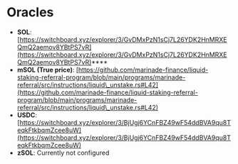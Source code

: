 # Oracles

* **SOL**: [https://switchboard.xyz/explorer/3/GvDMxPzN1sCj7L26YDK2HnMRXEQmQ2aemov8YBtPS7vR](https://switchboard.xyz/explorer/3/GvDMxPzN1sCj7L26YDK2HnMRXEQmQ2aemov8YBtPS7vR)****
* **mSOL (True price)**: [https://github.com/marinade-finance/liquid-staking-referral-program/blob/main/programs/marinade-referral/src/instructions/liquid\_unstake.rs#L42](https://github.com/marinade-finance/liquid-staking-referral-program/blob/main/programs/marinade-referral/src/instructions/liquid\_unstake.rs#L42)
* **USDC**: [https://switchboard.xyz/explorer/3/BjUgj6YCnFBZ49wF54ddBVA9qu8TeqkFtkbqmZcee8uW](https://switchboard.xyz/explorer/3/BjUgj6YCnFBZ49wF54ddBVA9qu8TeqkFtkbqmZcee8uW)
* **zSOL**: Currently not configured
